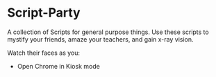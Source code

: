 # Script-Party
A collection of Scripts for general purpose things.
Use these scripts to mystify your friends, amaze your teachers, and gain x-ray vision.

Watch their faces as you:
- Open Chrome in Kiosk mode
